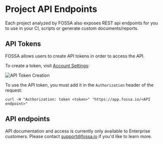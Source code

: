 # Project API Endpoints

Each project analyzed by FOSSA also exposes REST api endpoints for you to use in your CI, scripts or generate custom documents/reports.

## API Tokens

FOSSA allows users to create API tokens in order to access the API.

To create a token, visit [Account Settings](/account/settings):

![API Token Creation](/img/api-token-creation.png)

To use the API token, you must add it in the `Authorization` header of the request:

`curl -H "Authorization: token <token>" "https://app.fossa.io/<API endpoint>"`

## API endpoints

API documentation and access is currently only available to Enterprise customers.  Please contact [support@fossa.io](mailto:support@fossa.io) if you'd like to learn more.

